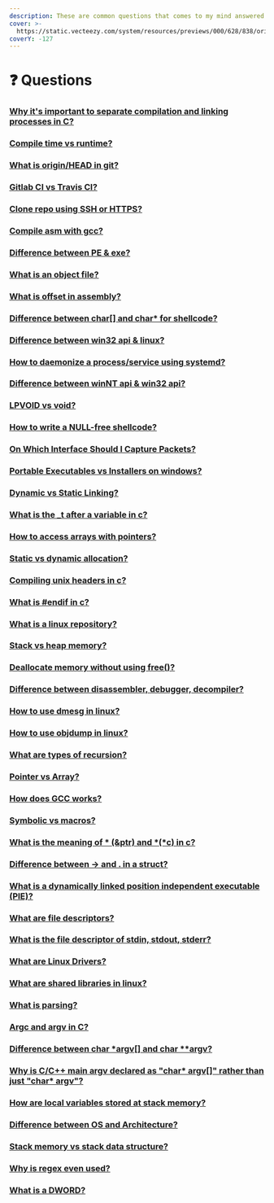 ```yaml
---
description: These are common questions that comes to my mind answered in these links.
cover: >-
  https://static.vecteezy.com/system/resources/previews/000/628/838/original/vector-abstract-background-with-particle-wave-design.jpg
coverY: -127
---
```


# ❓ Questions

### [Why it's important to separate compilation and linking processes in C?](https://stackoverflow.com/questions/38200012/why-its-important-to-separate-compilation-and-linking-processes-in-c)

### [Compile time vs runtime?](https://stackoverflow.com/questions/846103/runtime-vs-compile-time)

### [What is origin/HEAD in git?](https://stackoverflow.com/a/2883250/15253893)

### [Gitlab CI vs Travis CI?](https://stackoverflow.com/questions/31338775/how-do-travis-ci-and-gitlab-ci-compare)

### [Clone repo using SSH or HTTPS?](https://www.howtogeek.com/devops/should-you-use-https-or-ssh-for-git/)

### [Compile asm with gcc?](https://stackoverflow.com/questions/7190050/how-do-i-compile-the-asm-generated-by-gcc)

### [Difference between PE & exe?](https://stackoverflow.com/questions/33757527/difference-between-exe-and-pe-files)

### [What is an object file?](https://stackoverflow.com/questions/7718299/whats-an-object-file-in-c)

### [What is offset in assembly?](http://www.c-jump.com/CIS77/ASM/Instructions/I77\_0180\_offset\_operator.htm)

### [Difference between char\[\] and char\* for shellcode?](https://stackoverflow.com/questions/8542888/difference-between-declaring-shellcode-as-a-char-array-and-char)

### [Difference between win32 api & linux?](https://stackoverflow.com/questions/14161656/what-would-be-the-equivalent-of-win32-api-in-linux)

### [How to daemonize a process/service using systemd?](https://baykara.medium.com/how-to-daemonize-a-process-or-service-with-systemd-c34501e646c9)

### [Difference between winNT api & win32 api?](https://baykara.medium.com/from-top-to-bottom-on-windows-nt-3bd9ea10e7b1)

### [LPVOID vs void?](https://stackoverflow.com/questions/1987957/difference-between-lpvoid-and-void)

### [How to write a NULL-free shellcode?](https://robon.space/posts/2022/01/null-free-shellcode/)

### [On Which Interface Should I Capture Packets?](https://www.activecountermeasures.com/on-which-interface-should-i-capture-packets/)

### [Portable Executables vs Installers on windows?](https://www.reddit.com/r/software/comments/ce0aqu/portable\_vs\_installation/)

### [Dynamic vs Static Linking?](https://www.baeldung.com/cs/static-dynamic-linking-differences)

### [What is the  \_t after a variable in c?](https://stackoverflow.com/questions/231760/what-does-a-type-followed-by-t-underscore-t-represent)

### [How to access arrays with pointers?](https://www.programiz.com/c-programming/examples/access-array-pointer)

### [Static vs dynamic allocation?](https://www.codingninjas.com/codestudio/library/static-and-dynamic-memory-allocation)

### [Compiling unix headers in c?](https://stackoverflow.com/questions/5666387/compiling-a-c-prog-winth-unix-syle-header-files-in-windows)

### [What is #endif in c?](https://www.educative.io/answers/what-is-the--sharpendif-directive-in-c)

### [What is a linux repository?](https://www.quora.com/What-is-a-Linux-repository)

### [Stack vs heap memory?](https://www.geeksforgeeks.org/stack-vs-heap-memory-allocation/)

### [Deallocate memory without using free()?](https://www.geeksforgeeks.org/how-to-deallocate-memory-without-using-free-in-c/)

### [Difference between disassembler, debugger, decompiler?](https://reverseengineering.stackexchange.com/questions/4635/whats-the-difference-between-a-disassembler-debugger-and-decompiler)

### [How to use dmesg in linux?](https://www.geeksforgeeks.org/how-to-use-the-dmesg-command-on-linux/)

### [How to use objdump in linux?](https://www.geeksforgeeks.org/objdump-command-in-linux-with-examples/)

### [What are types of recursion?](https://www.geeksforgeeks.org/types-of-recursions/)

### [Pointer vs Array?](https://www.programiz.com/c-programming/c-pointers-arrays)

### [How does GCC works?](https://www.linkedin.com/pulse/gcc-compiler-how-works-hector-orozco/)

### [Symbolic vs macros?](http://mirrors.zoreil.com/webclub.kcom.ne.jp/ma/colinp/win32/basics/define.html)

### [What is the meaning of \* (\&ptr) and \*(\*c) in c?](https://www.quora.com/What-is-the-meaning-of-\*-ptr-and-\*-\*c-in-C)

### [Difference between -> and . in a struct?](https://stackoverflow.com/questions/5998599/difference-between-and-in-a-struct)

### [What is a dynamically linked position independent executable (PIE)?](https://ir0nstone.gitbook.io/notes/types/stack/pie)

### [What are file descriptors?](https://stackoverflow.com/questions/5256599/what-are-file-descriptors-explained-in-simple-terms)

### [What is the file descriptor of stdin, stdout, stderr?](https://stackoverflow.com/questions/22367920/is-it-possible-that-linux-file-descriptor-0-1-2-not-for-stdin-stdout-and-stderr)

### [What are Linux Drivers?](https://unix.stackexchange.com/questions/11127/how-do-linux-drivers-work-and-where-do-i-find-them-esp-nic-driver)

### [What are shared libraries in linux?](https://www.tecmint.com/understanding-shared-libraries-in-linux/)

### [What is parsing?](https://stackoverflow.com/questions/2933192/what-is-parsing-in-terms-that-a-new-programmer-would-understand)

### [Argc and argv in C?](https://www.geeksforgeeks.org/command-line-arguments-in-c-cpp/)

### [Difference between char \*argv\[\] and char \*\*argv?](https://stackoverflow.com/questions/27213580/difference-between-char-argv-and-char-argv-for-the-second-argument-to-main)

### [Why is C/C++ main argv declared as "char\* argv\[\]" rather than just "char\* argv"?](https://softwareengineering.stackexchange.com/questions/385819/why-is-c-c-main-argv-declared-as-char-argv-rather-than-just-char-argv)

### [How are local variables stored at stack memory?](https://stackoverflow.com/questions/50524734/how-the-local-variable-stored-in-stack)

### [Difference between OS and Architecture?](https://www.quora.com/What-is-the-difference-between-operating-system-OS-architecture-and-central-processing-unit-CPU-architecture-if-any)

### [Stack memory vs stack data structure?](https://www.quora.com/Are-there-any-similarities-between-stack-memory-and-the-stack-data-structure)

### [Why is regex even used?](https://www.quora.com/Why-are-regular-expressions-used)

### [What is a DWORD?](https://stackoverflow.com/questions/23512281/what-does-the-the-dword-operand-do-in-assembly)
